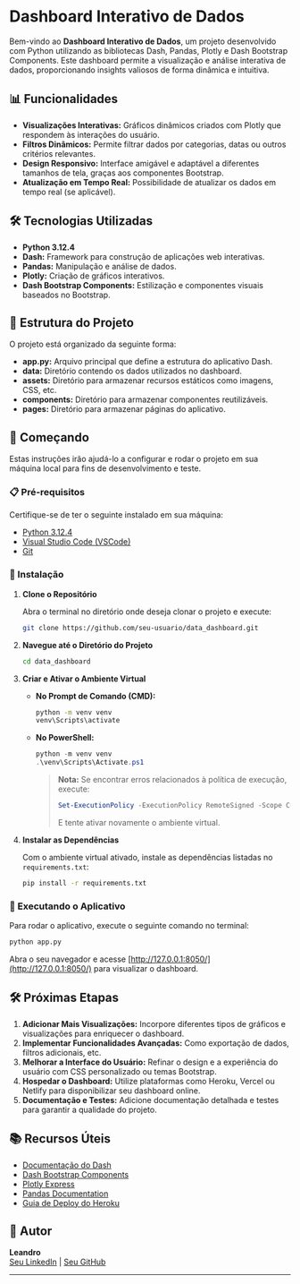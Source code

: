# Dashboard Interativo de Dados

Bem-vindo ao **Dashboard Interativo de Dados**, um projeto desenvolvido com Python utilizando as bibliotecas Dash, Pandas, Plotly e Dash Bootstrap Components. Este dashboard permite a visualização e análise interativa de dados, proporcionando insights valiosos de forma dinâmica e intuitiva.

## 📊 Funcionalidades

- **Visualizações Interativas:** Gráficos dinâmicos criados com Plotly que respondem às interações do usuário.
- **Filtros Dinâmicos:** Permite filtrar dados por categorias, datas ou outros critérios relevantes.
- **Design Responsivo:** Interface amigável e adaptável a diferentes tamanhos de tela, graças aos componentes Bootstrap.
- **Atualização em Tempo Real:** Possibilidade de atualizar os dados em tempo real (se aplicável).

## 🛠 Tecnologias Utilizadas

- **Python 3.12.4**
- **Dash:** Framework para construção de aplicações web interativas.
- **Pandas:** Manipulação e análise de dados.
- **Plotly:** Criação de gráficos interativos.
- **Dash Bootstrap Components:** Estilização e componentes visuais baseados no Bootstrap.

## 📁 Estrutura do Projeto

O projeto está organizado da seguinte forma:

- **app.py:** Arquivo principal que define a estrutura do aplicativo Dash.
- **data:** Diretório contendo os dados utilizados no dashboard.
- **assets:** Diretório para armazenar recursos estáticos como imagens, CSS, etc.
- **components:** Diretório para armazenar componentes reutilizáveis.
- **pages:** Diretório para armazenar páginas do aplicativo.

## 🚀 Começando

Estas instruções irão ajudá-lo a configurar e rodar o projeto em sua máquina local para fins de desenvolvimento e teste.

### 📋 Pré-requisitos

Certifique-se de ter o seguinte instalado em sua máquina:

- [Python 3.12.4](https://www.python.org/downloads/)
- [Visual Studio Code (VSCode)](https://code.visualstudio.com/)
- [Git](https://git-scm.com/downloads)

### 🔧 Instalação

1. **Clone o Repositório**

   Abra o terminal no diretório onde deseja clonar o projeto e execute:

   ```bash
   git clone https://github.com/seu-usuario/data_dashboard.git
   ```

2. **Navegue até o Diretório do Projeto**

   ```bash
   cd data_dashboard
   ```

3. **Criar e Ativar o Ambiente Virtual**

   - **No Prompt de Comando (CMD):**

     ```bash
     python -m venv venv
     venv\Scripts\activate
     ```

   - **No PowerShell:**

     ```powershell
     python -m venv venv
     .\venv\Scripts\Activate.ps1
     ```

     > **Nota:** Se encontrar erros relacionados à política de execução, execute:
     >
     > ```powershell
     > Set-ExecutionPolicy -ExecutionPolicy RemoteSigned -Scope CurrentUser
     > ```
     >
     > E tente ativar novamente o ambiente virtual.

4. **Instalar as Dependências**

   Com o ambiente virtual ativado, instale as dependências listadas no `requirements.txt`:

   ```bash
   pip install -r requirements.txt
   ```

### 🏃 Executando o Aplicativo

Para rodar o aplicativo, execute o seguinte comando no terminal:

```bash
python app.py
```
Abra o seu navegador e acesse [http://127.0.0.1:8050/](http://127.0.0.1:8050/) para visualizar o dashboard.

## 🛠️ Próximas Etapas

1. **Adicionar Mais Visualizações:** Incorpore diferentes tipos de gráficos e visualizações para enriquecer o dashboard.
2. **Implementar Funcionalidades Avançadas:** Como exportação de dados, filtros adicionais, etc.
3. **Melhorar a Interface do Usuário:** Refinar o design e a experiência do usuário com CSS personalizado ou temas Bootstrap.
4. **Hospedar o Dashboard:** Utilize plataformas como Heroku, Vercel ou Netlify para disponibilizar seu dashboard online.
5. **Documentação e Testes:** Adicione documentação detalhada e testes para garantir a qualidade do projeto.

## 📚 Recursos Úteis

- [Documentação do Dash](https://dash.plotly.com/)
- [Dash Bootstrap Components](https://dash-bootstrap-components.opensource.faculty.ai/)
- [Plotly Express](https://plotly.com/python/plotly-express/)
- [Pandas Documentation](https://pandas.pydata.org/docs/)
- [Guia de Deploy do Heroku](https://devcenter.heroku.com/articles/getting-started-with-python)

## 👤 Autor

**Leandro**  
[Seu LinkedIn](https://www.linkedin.com/in/leandro-souza-8b040a151/) | [Seu GitHub](https://github.com/lldsouzadev)

---

